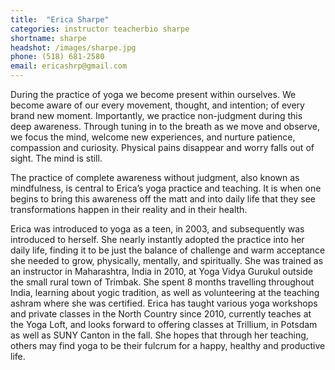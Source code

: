```yaml
---
title:  "Erica Sharpe"
categories: instructor teacherbio sharpe
shortname: sharpe
headshot: /images/sharpe.jpg
phone: (518) 681-2580
email: ericashrp@gmail.com
---
```

During the practice of yoga we become present within ourselves. We become aware of our every movement, thought, and intention; of every brand new moment. Importantly, we practice non-judgment during this deep awareness. Through tuning in to the breath as we move and observe, we focus the mind, welcome new experiences, and nurture patience, compassion and curiosity. Physical pains disappear and worry falls out of sight. The mind is still.

The practice of complete awareness without judgment, also known as mindfulness, is central to Erica’s yoga practice and teaching. It is when one begins to bring this awareness off the matt and into daily life that they see transformations happen in their reality and in their health.

Erica was introduced to yoga as a teen, in 2003, and subsequently was introduced to herself. She nearly instantly adopted the practice into her daily life, finding it to be just the balance of challenge and warm acceptance she needed to grow, physically, mentally, and spiritually. She was trained as an instructor in Maharashtra, India in 2010, at Yoga Vidya Gurukul outside the small rural town of Trimbak. She spent 8 months travelling throughout India, learning about yogic tradition, as well as volunteering at the teaching ashram where she was certified. Erica has taught various yoga workshops and private classes in the North Country since 2010, currently teaches at the Yoga Loft, and looks forward to offering classes at Trillium, in Potsdam as well as SUNY Canton in the fall. She hopes that through her teaching, others may find yoga to be their fulcrum for a happy, healthy and productive life.
